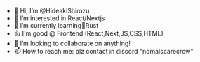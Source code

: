 - 👋 Hi, I’m @HideakiShirozu
- 👀 I’m interested in React/Nextjs
- 🌱 I’m currently learning🦀Rust
- 👍 I'm good @ Frontend (React,Next,JS,CSS,HTML)
- 💞️ I’m looking to collaborate on anything!
- 📫 How to reach me: plz contact in discord "nomalscarecrow"

<!---
HideakiShirozu/HideakiShirozu is a ✨ special ✨ repository because its `README.md` (this file) appears on your GitHub profile.
You can click the Preview link to take a look at your changes.
--->

